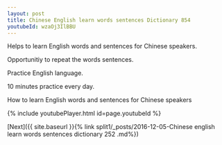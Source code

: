 ```yaml
---
layout: post
title: Chinese English learn words sentences Dictionary 854 
youtubeId: wzaOj3IlBBU
---
```

 
 
Helps to learn English words and sentences for Chinese speakers.

Opportunitiy to repeat the words sentences. 

Practice English language. 
 
10 minutes practice every day. 
 
How to learn English words and sentences for Chinese speakers 
 
{% include youtubePlayer.html id=page.youtubeId %}
 
 
[Next]({{ site.baseurl }}{% link  split1/_posts/2016-12-05-Chinese english learn words sentences dictionary 252 .md%})
 
